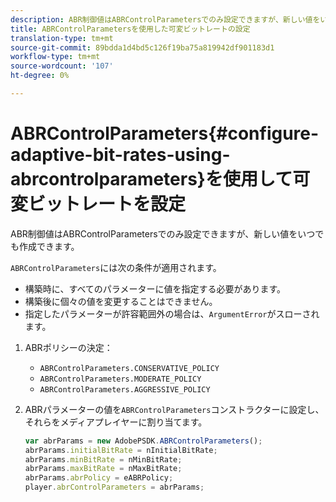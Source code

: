 ```yaml
---
description: ABR制御値はABRControlParametersでのみ設定できますが、新しい値をいつでも作成できます。
title: ABRControlParametersを使用した可変ビットレートの設定
translation-type: tm+mt
source-git-commit: 89bdda1d4bd5c126f19ba75a819942df901183d1
workflow-type: tm+mt
source-wordcount: '107'
ht-degree: 0%

---
```



# ABRControlParameters{#configure-adaptive-bit-rates-using-abrcontrolparameters}を使用して可変ビットレートを設定

ABR制御値はABRControlParametersでのみ設定できますが、新しい値をいつでも作成できます。

`ABRControlParameters`には次の条件が適用されます。

* 構築時に、すべてのパラメーターに値を指定する必要があります。
* 構築後に個々の値を変更することはできません。
* 指定したパラメーターが許容範囲外の場合は、`ArgumentError`がスローされます。

1. ABRポリシーの決定：

   * `ABRControlParameters.CONSERVATIVE_POLICY`
   * `ABRControlParameters.MODERATE_POLICY`
   * `ABRControlParameters.AGGRESSIVE_POLICY`

1. ABRパラメーターの値を`ABRControlParameters`コンストラクターに設定し、それらをメディアプレイヤーに割り当てます。

   ```js
   var abrParams = new AdobePSDK.ABRControlParameters(); 
   abrParams.initialBitRate = nInitialBitRate; 
   abrParams.minBitRate = nMinBitRate; 
   abrParams.maxBitRate = nMaxBitRate; 
   abrParams.abrPolicy = eABRPolicy; 
   player.abrControlParameters = abrParams;
   ```

